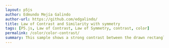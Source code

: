```yaml
---
layout: p5js
author: Edmundo Mejía Galindo
author-url: https://github.com/edgalindo/
title: Law of Contrast and Similarity with symmetry
tags: [P5.js, Law of Contrast, Law of Symmetry, contrast, color]
permalink: /color/color-contrast/
summary: This sample shows a strong contrast between the drawn rectangles. The combination of the color black and white let them look in their composition hard and strong. One reason for the visual perception is that both colors are opposite to each other in the color theory.
---
```

